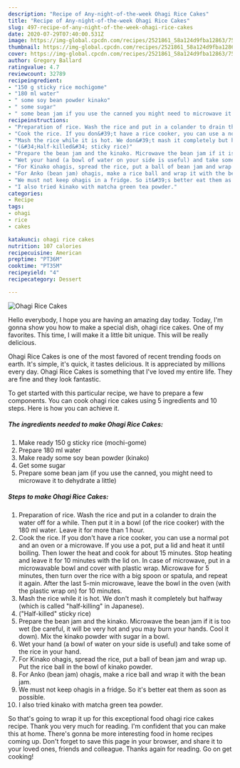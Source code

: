 ```yaml
---
description: "Recipe of Any-night-of-the-week Ohagi Rice Cakes"
title: "Recipe of Any-night-of-the-week Ohagi Rice Cakes"
slug: 497-recipe-of-any-night-of-the-week-ohagi-rice-cakes
date: 2020-07-29T07:40:00.531Z
image: https://img-global.cpcdn.com/recipes/2521861_58a124d9fba12863/751x532cq70/ohagi-rice-cakes-recipe-main-photo.jpg
thumbnail: https://img-global.cpcdn.com/recipes/2521861_58a124d9fba12863/751x532cq70/ohagi-rice-cakes-recipe-main-photo.jpg
cover: https://img-global.cpcdn.com/recipes/2521861_58a124d9fba12863/751x532cq70/ohagi-rice-cakes-recipe-main-photo.jpg
author: Gregory Ballard
ratingvalue: 4.7
reviewcount: 32789
recipeingredient:
- "150 g sticky rice mochigome"
- "180 ml water"
- " some soy bean powder kinako"
- " some sugar"
- " some bean jam if you use the canned you might need to microwave it to dehydrate a little"
recipeinstructions:
- "Preparation of rice. Wash the rice and put in a colander to drain the water off for a while. Then put it in a bowl (of the rice cooker) with the 180 ml water. Leave it for more than 1 hour."
- "Cook the rice. If you don&#39;t have a rice cooker, you can use a normal pot and an oven or a microwave. If you use a pot, put a lid and heat it until boiling. Then lower the heat and cook for about 15 minutes. Stop heating and leave it for 10 minutes with the lid on.  In case of microwave, put in a microwavable bowl and cover with plastic wrap. Microwave for 5 minutes, then turn over the rice with a big spoon or spatula, and repeat it again. After the last 5-min microwave, leave the bowl in the oven (with the plastic wrap on) for 10 minutes."
- "Mash the rice while it is hot. We don&#39;t mash it completely but halfway (which is called &#34;half-killing&#34; in Japanese)."
- "(&#34;Half-killed&#34; sticky rice)"
- "Prepare the bean jam and the kinako. Microwave the bean jam if it is too wet (be careful, it will be very hot and you may burn your hands. Cool it down). Mix the kinako powder with sugar in a bowl."
- "Wet your hand (a bowl of water on your side is useful) and take some of the rice in your hand."
- "For Kinako ohagis, spread the rice, put a ball of bean jam and wrap up. Put the rice ball in the bowl of kinako powder."
- "For Anko (bean jam) ohagis, make a rice ball and wrap it with the bean jam."
- "We must not keep ohagis in a fridge. So it&#39;s better eat them as soon as possible."
- "I also tried kinako with matcha green tea powder."
categories:
- Recipe
tags:
- ohagi
- rice
- cakes

katakunci: ohagi rice cakes 
nutrition: 107 calories
recipecuisine: American
preptime: "PT36M"
cooktime: "PT35M"
recipeyield: "4"
recipecategory: Dessert

---
```



![Ohagi Rice Cakes](https://img-global.cpcdn.com/recipes/2521861_58a124d9fba12863/751x532cq70/ohagi-rice-cakes-recipe-main-photo.jpg)

Hello everybody, I hope you are having an amazing day today. Today, I'm gonna show you how to make a special dish, ohagi rice cakes. One of my favorites. This time, I will make it a little bit unique. This will be really delicious.



Ohagi Rice Cakes is one of the most favored of recent trending foods on earth. It's simple, it's quick, it tastes delicious. It is appreciated by millions every day. Ohagi Rice Cakes is something that I've loved my entire life. They are fine and they look fantastic.


To get started with this particular recipe, we have to prepare a few components. You can cook ohagi rice cakes using 5 ingredients and 10 steps. Here is how you can achieve it.

<!--inarticleads1-->

##### The ingredients needed to make Ohagi Rice Cakes:

1. Make ready 150 g sticky rice (mochi-gome)
1. Prepare 180 ml water
1. Make ready  some soy bean powder (kinako)
1. Get  some sugar
1. Prepare  some bean jam (if you use the canned, you might need to microwave it to dehydrate a little)




<!--inarticleads2-->

##### Steps to make Ohagi Rice Cakes:

1. Preparation of rice. Wash the rice and put in a colander to drain the water off for a while. Then put it in a bowl (of the rice cooker) with the 180 ml water. Leave it for more than 1 hour.
1. Cook the rice. If you don&#39;t have a rice cooker, you can use a normal pot and an oven or a microwave. If you use a pot, put a lid and heat it until boiling. Then lower the heat and cook for about 15 minutes. Stop heating and leave it for 10 minutes with the lid on.  In case of microwave, put in a microwavable bowl and cover with plastic wrap. Microwave for 5 minutes, then turn over the rice with a big spoon or spatula, and repeat it again. After the last 5-min microwave, leave the bowl in the oven (with the plastic wrap on) for 10 minutes.
1. Mash the rice while it is hot. We don&#39;t mash it completely but halfway (which is called &#34;half-killing&#34; in Japanese).
1. (&#34;Half-killed&#34; sticky rice)
1. Prepare the bean jam and the kinako. Microwave the bean jam if it is too wet (be careful, it will be very hot and you may burn your hands. Cool it down). Mix the kinako powder with sugar in a bowl.
1. Wet your hand (a bowl of water on your side is useful) and take some of the rice in your hand.
1. For Kinako ohagis, spread the rice, put a ball of bean jam and wrap up. Put the rice ball in the bowl of kinako powder.
1. For Anko (bean jam) ohagis, make a rice ball and wrap it with the bean jam.
1. We must not keep ohagis in a fridge. So it&#39;s better eat them as soon as possible.
1. I also tried kinako with matcha green tea powder.




So that's going to wrap it up for this exceptional food ohagi rice cakes recipe. Thank you very much for reading. I'm confident that you can make this at home. There's gonna be more interesting food in home recipes coming up. Don't forget to save this page in your browser, and share it to your loved ones, friends and colleague. Thanks again for reading. Go on get cooking!
